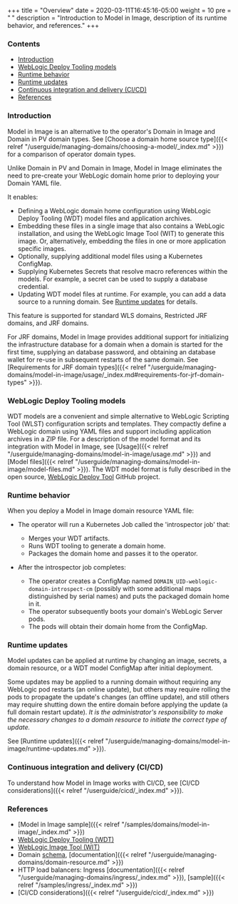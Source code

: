 +++
title = "Overview"
date = 2020-03-11T16:45:16-05:00
weight = 10
pre = "<b> </b>"
description = "Introduction to Model in Image, description of its runtime behavior, and references."
+++

### Contents

 - [Introduction](#introduction)
 - [WebLogic Deploy Tooling models](#weblogic-deploy-tooling-models)
 - [Runtime behavior](#runtime-behavior)
 - [Runtime updates](#runtime-updates)
 - [Continuous integration and delivery (CI/CD)](#continuous-integration-and-delivery-cicd)
 - [References](#references)

### Introduction

Model in Image is an alternative to the operator's Domain in Image and Domain in PV domain types. See [Choose a domain home source type]({{< relref "/userguide/managing-domains/choosing-a-model/_index.md" >}}) for a comparison of operator domain types.

Unlike Domain in PV and Domain in Image, Model in Image eliminates the need to pre-create your WebLogic domain home prior to deploying your Domain YAML file.

It enables:

 - Defining a WebLogic domain home configuration using WebLogic Deploy Tooling (WDT) model files and application archives.
 - Embedding these files in a single image that also contains a WebLogic installation,
   and using the WebLogic Image Tool (WIT) to generate this image. Or, alternatively,
   embedding the files in one or more application specific images.
 - Optionally, supplying additional model files using a Kubernetes ConfigMap.
 - Supplying Kubernetes Secrets that resolve macro references within the models.
   For example, a secret can be used to supply a database credential.
 - Updating WDT model files at runtime. For example, you can add a data source
   to a running domain. See [Runtime updates](#runtime-updates) for details.

This feature is supported for standard WLS domains, Restricted JRF domains, and JRF domains.

For JRF domains, Model in Image provides additional support for initializing the infrastructure database for a domain when a domain is started for the first time, supplying an database password, and obtaining an database wallet for re-use in subsequent restarts of the same domain. See [Requirements for JRF domain types]({{< relref "/userguide/managing-domains/model-in-image/usage/_index.md#requirements-for-jrf-domain-types" >}}).

### WebLogic Deploy Tooling models

WDT models are a convenient and simple alternative to WebLogic Scripting Tool (WLST)
configuration scripts and templates.
They compactly define a WebLogic domain using YAML files and support including
application archives in a ZIP file. For a description of the model format
and its integration with Model in Image,
see [Usage]({{< relref "/userguide/managing-domains/model-in-image/usage.md" >}})
and [Model files]({{< relref "/userguide/managing-domains/model-in-image/model-files.md" >}}).
The WDT model format is fully described in the open source,
[WebLogic Deploy Tool](https://oracle.github.io/weblogic-deploy-tooling/) GitHub project.

### Runtime behavior

When you deploy a Model in Image domain resource YAML file:

  - The operator will run a Kubernetes Job called the 'introspector job' that:
    - Merges your WDT artifacts.
    - Runs WDT tooling to generate a domain home.
    - Packages the domain home and passes it to the operator.

  - After the introspector job completes:
    - The operator creates a ConfigMap named `DOMAIN_UID-weblogic-domain-introspect-cm`
      (possibly with some additional maps distinguished by serial names) and puts the packaged domain home in it.
    - The operator subsequently boots your domain's WebLogic Server pods.
    - The pods will obtain their domain home from the ConfigMap.

### Runtime updates

Model updates can be applied at runtime by changing an image, secrets, a domain resource, or a WDT model ConfigMap after initial deployment.

Some updates may be applied to a running domain without requiring any WebLogic pod restarts (an online update),
but others may require rolling the pods to propagate the update's changes (an offline update),
and still others may require shutting down the entire domain before applying the update (a full domain restart update).
_It is the administrator's responsibility to make the necessary changes to a domain resource to initiate the correct type of update._

See [Runtime updates]({{< relref "/userguide/managing-domains/model-in-image/runtime-updates.md" >}}).

### Continuous integration and delivery (CI/CD)

To understand how Model in Image works with CI/CD, see [CI/CD considerations]({{< relref "/userguide/cicd/_index.md" >}}).

### References

 - [Model in Image sample]({{< relref "/samples/domains/model-in-image/_index.md" >}})
 - [WebLogic Deploy Tooling (WDT)](https://oracle.github.io/weblogic-deploy-tooling/)
 - [WebLogic Image Tool (WIT)](https://oracle.github.io/weblogic-image-tool/)
 - Domain [schema](https://github.com/oracle/weblogic-kubernetes-operator/blob/main/documentation/domains/Domain.md), [documentation]({{< relref "/userguide/managing-domains/domain-resource.md" >}})
 - HTTP load balancers: Ingress [documentation]({{< relref "/userguide/managing-domains/ingress/_index.md" >}}), [sample]({{< relref "/samples/ingress/_index.md" >}})
 - [CI/CD considerations]({{< relref "/userguide/cicd/_index.md" >}})
